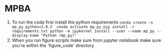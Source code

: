 # MPBA
1. To run the code first install the python requirements
`conda create -n mp_py python=3.8.3 
conda activate mp_py
pip install -r requirements.txt
python -m ipykernel install --user --name mp_py --display-name "Python (mp_py)"`
2. When you run figure scripts make sure from jupyter notebook make sure you're within the 'figure_code' directory 
